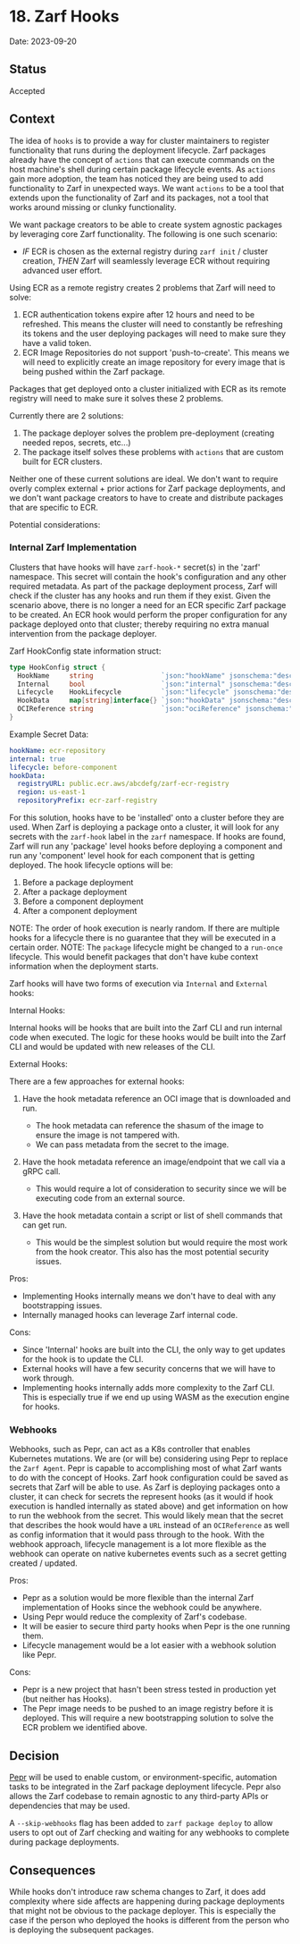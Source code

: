 # 18. Zarf Hooks

Date: 2023-09-20

## Status

Accepted

## Context

The idea of `hooks` is to provide a way for cluster maintainers to register functionality that runs during the deployment lifecycle. Zarf packages already have the concept of `actions` that can execute commands on the host machine's shell during certain package lifecycle events. As `actions` gain more adoption, the team has noticed they are being used to add functionality to Zarf in unexpected ways. We want `actions` to be a tool that extends upon the functionality of Zarf and its packages, not a tool that works around missing or clunky functionality.

We want package creators to be able to create system agnostic packages by leveraging core Zarf functionality. The following is one such scenario:

- _IF_ ECR is chosen as the external registry during `zarf init` / cluster creation, _THEN_ Zarf will seamlessly leverage ECR without requiring advanced user effort.

Using ECR as a remote registry creates 2 problems that Zarf will need to solve:

 1. ECR authentication tokens expire after 12 hours and need to be refreshed. This means the cluster will need to constantly be refreshing its tokens and the user deploying packages will need to make sure they have a valid token.
 2. ECR Image Repositories do not support 'push-to-create'. This means we will need to explicitly create an image repository for every image that is being pushed within the Zarf package.

Packages that get deployed onto a cluster initialized with ECR as its remote registry will need to make sure it solves these 2 problems.

Currently there are 2 solutions:

1. The package deployer solves the problem pre-deployment (creating needed repos, secrets, etc...)
2. The package itself solves these problems with `actions` that are custom built for ECR clusters.

Neither one of these current solutions are ideal. We don't want to require overly complex external + prior actions for Zarf package deployments, and we don't want package creators to have to create and distribute packages that are specific to ECR.

Potential considerations:

### Internal Zarf Implementation

  Clusters that have hooks will have `zarf-hook-*` secret(s) in the 'zarf' namespace. This secret will contain the hook's configuration and any other required metadata. As part of the package deployment process, Zarf will check if the cluster has any hooks and run them if they exist. Given the scenario above, there is no longer a need for an ECR specific Zarf package to be created. An ECR hook would perform the proper configuration for any package deployed onto that cluster; thereby requiring no extra manual intervention from the package deployer.

  Zarf HookConfig state information struct:

  ```go
  type HookConfig struct {
    HookName     string                 `json:"hookName" jsonschema:"description=Name of the hook"`
    Internal     bool                   `json:"internal" jsonschema:"description=Internal hooks are run by Zarf itself, not by a plugin"`
    Lifecycle    HookLifecycle          `json:"lifecycle" jsonschema:"description=Lifecycle of the hook"`
    HookData     map[string]interface{} `json:"hookData" jsonschema:"description=Generic data map used for the hook. The data is obtained from a secret in the Zarf namespace"`
    OCIReference string                 `json:"ociReference" jsonschema:"description=Optional OCI reference to the hook image to run"`
  }
  ```

  Example Secret Data:

  ```yaml
  hookName: ecr-repository
  internal: true
  lifecycle: before-component
  hookData:
    registryURL: public.ecr.aws/abcdefg/zarf-ecr-registry
    region: us-east-1
    repositoryPrefix: ecr-zarf-registry
  ```

  For this solution, hooks have to be 'installed' onto a cluster before they are used. When Zarf is deploying a package onto a cluster, it will look for any secrets with the `zarf-hook` label in the `zarf` namespace.  If hooks are found, Zarf will run any 'package' level hooks before deploying a component and run any 'component' level hook for each component that is getting deployed. The hook lifecycle options will be:

  1. Before a package deployment
  2. After a package deployment
  3. Before a component deployment
  4. After a component deployment

  NOTE: The order of hook execution is nearly random. If there are multiple hooks for a lifecycle there is no guarantee that they will be executed in a certain order.
  NOTE: The `package` lifecycle might be changed to a `run-once` lifecycle. This would benefit packages that don't have kube context information when the deployment starts.

  Zarf hooks will have two forms of execution via `Internal` and `External` hooks:

  Internal Hooks:

  Internal hooks will be hooks that are built into the Zarf CLI and run internal code when executed. The logic for these hooks would be built into the Zarf CLI and would be updated with new releases of the CLI.

  External Hooks:

  There are a few approaches for external hooks:

  1. Have the hook metadata reference an OCI image that is downloaded and run.

     - The hook metadata can reference the shasum of the image to ensure the image is not tampered with.
     - We can pass metadata from the secret to the image.

  1. Have the hook metadata reference an image/endpoint that we call via a gRPC call.
     - This would require a lot of consideration to security since we will be executing code from an external source.

  1. Have the hook metadata contain a script or list of shell commands that can get run.
     - This would be the simplest solution but would require the most work from the hook creator. This also has the most potential security issues.

  Pros:

  - Implementing Hooks internally means we don't have to deal with any bootstrapping issues.
  - Internally managed hooks can leverage Zarf internal code.

  Cons:

  - Since 'Internal' hooks are built into the CLI, the only way to get updates for the hook is to  update the CLI.
  - External hooks will have a few security concerns that we will have to work through.
  - Implementing hooks internally adds more complexity to the Zarf CLI. This is especially true if we end up using WASM as the execution engine for hooks.

### Webhooks

  Webhooks, such as Pepr, can act as a K8s controller that enables Kubernetes mutations. We are (or will be) considering using Pepr to replace the `Zarf Agent`. Pepr is capable to accomplishing most of what Zarf wants to do with the concept of Hooks. Zarf hook configuration could be saved as secrets that Zarf will be able to use. As Zarf is deploying packages onto a cluster, it can check for secrets the represent hooks (as it would if hook execution is handled internally as stated above) and get information on how to run the webhook from the secret. This would likely mean that the secret that describes the hook would have a `URL` instead of an `OCIReference` as well as config information that it would pass through to the hook. With the webhook approach, lifecycle management is a lot more flexible as the webhook can operate on native kubernetes events such as a secret getting created / updated.

  Pros:

  - Pepr as a solution would be more flexible than the internal Zarf implementation of Hooks since the webhook could be anywhere.
  - Using Pepr would reduce the complexity of Zarf's codebase.
  - It will be easier to secure third party hooks when Pepr is the one running them.
  - Lifecycle management would be a lot easier with a webhook solution like Pepr.

  Cons:

  - Pepr is a new project that hasn't been stress tested in production yet (but neither has Hooks).
  - The Pepr image needs to be pushed to an image registry before it is deployed. This will require a new bootstrapping solution to solve the ECR problem we identified above.

## Decision

[Pepr](https://github.com/defenseunicorns/pepr) will be used to enable custom, or environment-specific, automation tasks to be integrated in the Zarf package deployment lifecycle. Pepr also allows the Zarf codebase to remain agnostic to any third-party APIs or dependencies that may be used.

A `--skip-webhooks` flag has been added to `zarf package deploy` to allow users to opt out of Zarf checking and waiting for any webhooks to complete during package deployments.

## Consequences

While hooks don't introduce raw schema changes to Zarf, it does add complexity where side affects are happening during package deployments that might not be obvious to the package deployer. This is especially the case if the person who deployed the hooks is different from the person who is deploying the subsequent packages.
